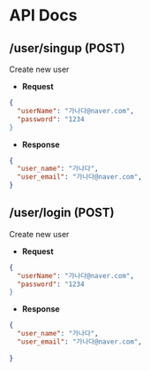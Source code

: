 # API Docs

## /user/singup (POST)

Create new user

- **Request**

```json
{
  "userName": "가나다@naver.com",
  "password": "1234
}
```

- **Response**

```json
{
  "user_name": "가나다",
  "user_email": "가나다@naver.com",
}
```

## /user/login (POST)

Create new user

- **Request**

```json
{
  "userName": "가나다@naver.com",
  "password": "1234
}
```

- **Response**

```json
{
  "user_name": "가나다",
  "user_email": "가나다@naver.com",
  
}
```